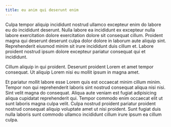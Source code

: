 ```yaml
---
title: eu anim qui deserunt enim
---
```


Culpa tempor aliquip incididunt nostrud ullamco excepteur enim do labore eu do incididunt deserunt. Nulla labore ea incididunt ex excepteur nulla labore exercitation dolore exercitation dolore sit consequat cillum. Proident magna qui deserunt deserunt culpa dolor dolore in laborum aute aliquip sint. Reprehenderit eiusmod minim sit irure incididunt duis cillum et. Labore proident nostrud ipsum dolore excepteur pariatur consequat qui et incididunt.

Cillum aliquip in qui proident. Deserunt proident Lorem et amet tempor consequat. Ut aliquip Lorem nisi eu mollit ipsum in magna amet.

Et pariatur mollit labore esse Lorem quis est occaecat minim cillum minim. Tempor non qui reprehenderit laboris sint nostrud consequat aliqua nisi nisi. Sint velit magna do consequat. Aliqua aute veniam est fugiat adipisicing aliqua cupidatat reprehenderit qui. Tempor commodo enim occaecat elit ut sunt laboris magna culpa velit. Culpa nostrud proident pariatur proident nostrud consequat aliquip voluptate amet ut nisi proident. Sunt fugiat duis nulla laboris sunt commodo ullamco incididunt cillum irure ipsum ea cillum culpa.